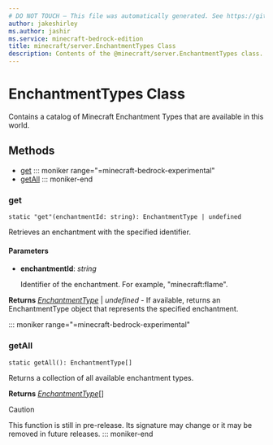 ```yaml
---
# DO NOT TOUCH — This file was automatically generated. See https://github.com/mojang/minecraftapidocsgenerator to modify descriptions, examples, etc.
author: jakeshirley
ms.author: jashir
ms.service: minecraft-bedrock-edition
title: minecraft/server.EnchantmentTypes Class
description: Contents of the @minecraft/server.EnchantmentTypes class.
---
```

# EnchantmentTypes Class

Contains a catalog of Minecraft Enchantment Types that are available in this world.

## Methods
- [get](#get)
::: moniker range="=minecraft-bedrock-experimental"
- [getAll](#getall)
::: moniker-end

### **get**
`
static "get"(enchantmentId: string): EnchantmentType | undefined
`

Retrieves an enchantment with the specified identifier.

#### **Parameters**
- **enchantmentId**: *string*
  
  Identifier of the enchantment.  For example, "minecraft:flame".

**Returns** [*EnchantmentType*](EnchantmentType.md) | *undefined* - If available, returns an EnchantmentType object that represents the specified enchantment.

::: moniker range="=minecraft-bedrock-experimental"
### **getAll**
`
static getAll(): EnchantmentType[]
`

Returns a collection of all available enchantment types.

**Returns** [*EnchantmentType*](EnchantmentType.md)[]

> [!CAUTION]
> This function is still in pre-release.  Its signature may change or it may be removed in future releases.
::: moniker-end
